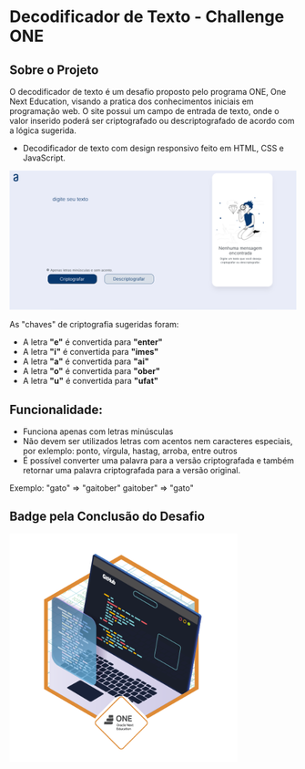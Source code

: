 # Decodificador de Texto - Challenge ONE
## Sobre o Projeto
O decodificador de texto é um desafio proposto pelo programa ONE, One Next Education, visando a pratica dos conhecimentos iniciais em programação web. O site possui um campo de entrada de texto, onde o valor inserido poderá ser criptografado ou descriptografado de acordo com a lógica sugerida.

- Decodificador de texto com design responsivo feito em HTML, CSS e JavaScript.

<p align="center" >
     <img width="600" heigth="600" src="./assets/tela-inicial.png">
</p>

As "chaves" de criptografia sugeridas foram:

- A letra **"e"** é convertida para **"enter"**
- A letra **"i"** é convertida para **"imes"**
- A letra **"a"** é convertida para **"ai"**
- A letra **"o"** é convertida para **"ober"**
- A letra **"u"** é convertida para **"ufat"**

Funcionalidade:
---
- Funciona apenas com letras minúsculas
- Não devem ser utilizados letras com acentos nem caracteres especiais, por exlemplo: ponto, vírgula, hastag, arroba, entre outros
- É possível converter uma palavra para a versão criptografada e também retornar uma palavra criptografada para a versão original.

Exemplo:
"gato" => "gaitober"
gaitober" => "gato"

Badge pela Conclusão do Desafio
---
<img width="400" heigth="400" src="./assets/Decodificador%20de%20texto.png">